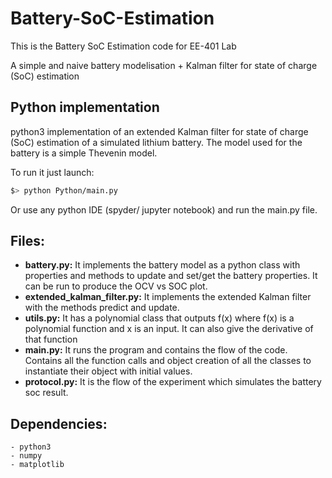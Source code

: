 # Battery-SoC-Estimation

This is the Battery SoC Estimation code for EE-401 Lab

A simple and naive battery modelisation + Kalman filter for state of charge (SoC) estimation

## Python implementation

python3 implementation of an extended Kalman filter for state of charge (SoC) estimation of a simulated lithium battery. The model used for the battery is a simple Thevenin model.

To run it just launch:

```sh
$> python Python/main.py
```

Or use any python IDE (spyder/ jupyter notebook) and run the main.py file.

## Files:

- **battery.py:** It implements the battery model as a python class with properties and methods to update and set/get the battery properties. It can be run to produce the OCV vs SOC plot.
- **extended_kalman_filter.py:** It implements the extended Kalman filter with the methods predict and update.
- **utils.py:** It has a polynomial class that outputs f(x) where f(x) is a polynomial function and x is an input. It can also give the derivative of that function
- **main.py:** It runs the program and contains the flow of the code. Contains all the function calls and object creation of all the classes to instantiate their object with initial values.
- **protocol.py:** It is the flow of the experiment which simulates the battery soc result.

## Dependencies:

    - python3
    - numpy
    - matplotlib
